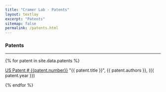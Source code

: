 ```yaml
---
title: "Cramer Lab - Patents"
layout: textlay
excerpt: "Patents"
sitemap: false
permalink: /patents.html
---
```


### Patents
---

{% for patent in site.data.patents %}

<a href="{{ patent.link }}">US Patent # {{patent.number}}</a> "{{ patent.title }}", {{ patent.authors }}, ({{ patent.year }})

{% endfor %}
